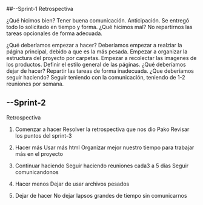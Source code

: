 ##--Sprint-1
Retrospectiva

¿Qué hicimos bien?
 Tener buena comunicación.
 Anticipación.
 Se entregó todo lo solicitado en tiempo y forma.
¿Qué hicimos mal?
 No repartirnos las tareas opcionales de forma adecuada.
 
¿Qué deberíamos empezar a hacer?
 Deberíamos empezar a realziar la página principal, debido a que es la
 más pesada.
 Empezar a organizar la estructura del proyecto por carpetas.
 Empezar a recolectar las imagenes de los productos.
 Definir el estilo general de las páginas.
¿Qué deberíamos dejar de hacer?
 Repartir las tareas de forma inadecuada.
¿Que deberíamos seguir haciendo?
 Seguir teniendo con la comunicación, teniendo de 1-2 reuniones por semana.

## --Sprint-2

Retrospectiva

1. Comenzar a hacer
    Resolver la retrospectiva que nos dio Pako
    Revisar los puntos del sprint-3

2. Hacer más
    Usar más html
    Organizar mejor nuestro tiempo para trabajar más en el proyecto

3. Continuar haciendo
    Seguir haciendo reuniones cada3 a 5 días
    Seguir comunicandonos

4. Hacer menos
    Dejar de usar archivos pesados

5. Dejar de hacer
    No dejar lapsos grandes de tiempo sin comunicarnos

 